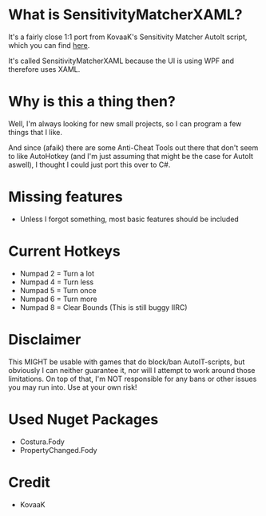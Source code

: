 # What is SensitivityMatcherXAML?
It's a fairly close 1:1 port from KovaaK's Sensitivity Matcher AutoIt script, which you can find [here](https://github.com/KovaaK/SensitivityMatcher).

It's called SensitivityMatcherXAML because the UI is using WPF and therefore uses XAML.

# Why is this a thing then?
Well, I'm always looking for new small projects, so I can program a few things that I like.

And since (afaik) there are some Anti-Cheat Tools out there that don't seem to like AutoHotkey (and I'm just assuming that might be the case for AutoIt aswell),
I thought I could just port this over to C#.

# Missing features
- Unless I forgot something, most basic features should be included

# Current Hotkeys
* Numpad 2 = Turn a lot
* Numpad 4 = Turn less
* Numpad 5 = Turn once
* Numpad 6 = Turn more
* Numpad 8 = Clear Bounds (This is still buggy IIRC)

# Disclaimer
This MIGHT be usable with games that do block/ban AutoIT-scripts, but obviously I can neither guarantee it, nor will I attempt to work around those limitations.
On top of that, I'm NOT responsible for any bans or other issues you may run into.
Use at your own risk!

# Used Nuget Packages
- Costura.Fody
- PropertyChanged.Fody

# Credit
- KovaaK
